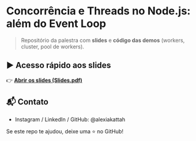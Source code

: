 # Concorrência e Threads no Node.js: além do Event Loop

> Repositório da palestra com **slides** e **código das demos** (workers, cluster, pool de workers).

## ▶️ Acesso rápido aos slides
👉 **[Abrir os slides (Slides.pdf)](./Slides.pdf)**



## 📬 Contato

* Instagram / LinkedIn / GitHub: @alexiakattah

Se este repo te ajudou, deixe uma ⭐️ no GitHub!
